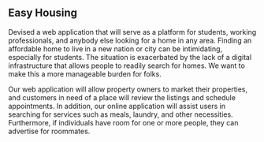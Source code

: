 ## Easy Housing

Devised a web application that will serve as a platform for students, working professionals, and anybody else looking for a home in any area. Finding an affordable home to live in a new nation or city can be intimidating, especially for students. The situation is exacerbated by the lack of a digital infrastructure that allows people to readily search for homes. We want to make this a more manageable burden for folks.

Our web application will allow property owners to market their properties, and customers in need of a place will review the listings and schedule appointments. In addition, our online application will assist users in searching for services such as meals, laundry, and other necessities. Furthermore, if individuals have room for one or more people, they can advertise for roommates.
